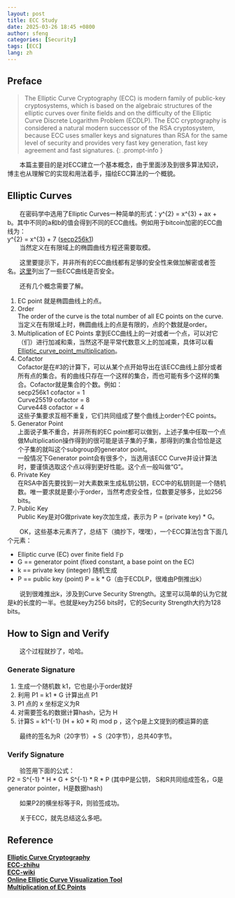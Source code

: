 ```yaml
---
layout: post
title: ECC Study
date: 2025-03-26 18:45 +0800
author: sfeng
categories: [Security]
tags: [ECC]
lang: zh
---
```


## Preface
> The Elliptic Curve Cryptography (ECC) is modern family of public-key cryptosystems, which is based on the algebraic structures of the elliptic curves over finite fields and on the difficulty of the Elliptic Curve Discrete Logarithm Problem (ECDLP).
> The ECC cryptography is considered a natural modern successor of the RSA cryptosystem, because ECC uses smaller keys and signatures than RSA for the same level of security and provides very fast key generation, fast key agreement and fast signatures.
{: .prompt-info }   

&emsp;&emsp;本篇主要目的是对ECC建立一个基本概念，由于里面涉及到很多算法知识，博主也从理解它的实现和用法着手，描绘ECC算法的一个概貌。  

## Elliptic Curves
&emsp;&emsp;在密码学中选用了Elliptic Curves一种简单的形式：y^{2} = x^{3} + ax + b。其中不同的a和b的值会得到不同的ECC曲线。例如用于bitcoin加密的ECC曲线为：  
y^{2} = x^{3} + 7 ([secp256k1](https://en.bitcoin.it/wiki/Secp256k1))  
&emsp;&emsp;当然定义在有限域上的椭圆曲线方程还需要取模。  

&emsp;&emsp;这里要提示下，并非所有的ECC曲线都有足够的安全性来做加解密或者签名。[这里](https://safecurves.cr.yp.to/)列出了一些ECC曲线是否安全。  

&emsp;&emsp;还有几个概念需要了解。  
1. EC point
 就是椭圆曲线上的点。  
2. Order  
  The order of the curve is the total number of all EC points on the curve.当定义在有限域上时，椭圆曲线上的点是有限的，点的个数就是order。  
3. Multiplication of EC Points 
  拿到ECC曲线上的一对或者一个点，可以对它（们）进行加减和乘，当然这不是平常代数意义上的加减乘，具体可以看[Elliptic_curve_point_multiplication](https://en.wikipedia.org/wiki/Elliptic_curve_point_multiplication)。  
4. Cofactor  
  Cofactor是在#3的计算下，可以从某个点开始导出在该ECC曲线上部分或者所有点的集合。有的曲线只存在一个这样的集合，而也可能有多个这样的集合。Cofactor就是集合的个数。例如：  
  secp256k1 cofactor = 1  
  Curve25519 cofactor = 8  
  Curve448 cofactor = 4  
 这些子集要求互相不重复，它们共同组成了整个曲线上order个EC points。  
5. Generator Point  
  上面说子集不重合，并非所有的EC point都可以做到，上述子集中任取一个点做Multiplication操作得到的很可能是该子集的子集，那得到的集合恰恰是这个子集的就叫这个subgroup的generator point。  
  一般情况下Generator point会有很多个，当选用该ECC Curve并设计算法时，要谨慎选取这个点以得到更好性能。这个点一般叫做“G”。  
6. Private Key  
  在RSA中首先要找到一对大素数来生成私钥公钥，ECC中的私钥则是一个随机数。唯一要求就是要小于order，当然考虑安全性，位数要足够多，比如256 bits。  
7. Public Key  
  Public Key是对G做private key次加生成，表示为 P = (private key) * G。  

&emsp;&emsp;OK，这些基本元素齐了，总结下（摘抄下，嘿嘿），一个ECC算法包含下面几个元素：  
- Еlliptic curve (EC) over finite field 𝔽p  
- G == generator point (fixed constant, a base point on the EC)  
- k == private key (integer) 随机生成  
- P == public key (point)  P = k * G（由于ECDLP，很难由P倒推出k）  

&emsp;&emsp;说到很难推出k，涉及到Curve Security Strength。这里可以简单的认为它就是k的长度的一半。也就是key为256 bits时，它的Security Strength大约为128 bits。  

## How to Sign and Verify

&emsp;&emsp;这个过程就抄了，哈哈。  

### Generate Signature  
1. 生成一个随机数 k1，它也是小于order就好  
2. 利用 P1 = k1 * G 计算出点 P1  
3. P1 点的 x 坐标定义为R  
4. 对需要签名的数据计算hash，记为 H  
5. 计算S = k1^{-1} (H + k0 * R) mod p ，这个p是上文提到的模运算的底

&emsp;&emsp;最终的签名为R（20字节）+ S（20字节），总共40字节。  

### Verify Signature  
&emsp;&emsp;验签用下面的公式：  
P2 = S^{-1} * H * G + S^{-1} * R * P (其中P是公钥， S和R共同组成签名，G是generator pointer，H是数据hash)  

&emsp;&emsp;如果P2的横坐标等于R，则验签成功。  

&emsp;&emsp;关于ECC，就先总结这么多吧。  

## Reference
[**Elliptic Curve Cryptography**](https://cryptobook.nakov.com/asymmetric-key-ciphers/elliptic-curve-cryptography-ecc)  
[**ECC-zhihu**](https://www.zhihu.com/question/267039333/answer/3279835380)  
[**ECC-wiki**](https://en.wikipedia.org/wiki/Elliptic-curve_cryptography)  
[**Online Elliptic Curve Visualization Tool**](https://www.desmos.com/calculator/ialhd71we3)  
[**Multiplication of EC Points**](https://en.wikipedia.org/wiki/Elliptic_curve_point_multiplication)  
